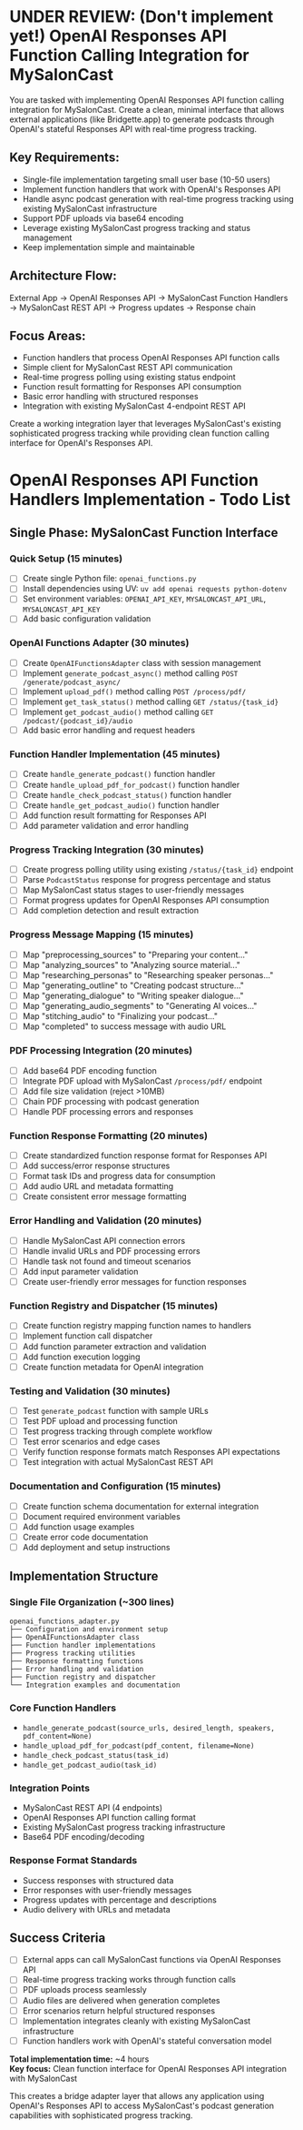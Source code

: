 # UNDER REVIEW: (Don't implement yet!) OpenAI Responses API Function Calling Integration for MySalonCast

You are tasked with implementing OpenAI Responses API function calling integration for MySalonCast. Create a clean, minimal interface that allows external applications (like Bridgette.app) to generate podcasts through OpenAI's stateful Responses API with real-time progress tracking.

## Key Requirements:

- Single-file implementation targeting small user base (10-50 users)
- Implement function handlers that work with OpenAI's Responses API
- Handle async podcast generation with real-time progress tracking using existing MySalonCast infrastructure
- Support PDF uploads via base64 encoding
- Leverage existing MySalonCast progress tracking and status management
- Keep implementation simple and maintainable

## Architecture Flow:
External App → OpenAI Responses API → MySalonCast Function Handlers → MySalonCast REST API → Progress updates → Response chain

## Focus Areas:

- Function handlers that process OpenAI Responses API function calls
- Simple client for MySalonCast REST API communication
- Real-time progress polling using existing status endpoint
- Function result formatting for Responses API consumption
- Basic error handling with structured responses
- Integration with existing MySalonCast 4-endpoint REST API

Create a working integration layer that leverages MySalonCast's existing sophisticated progress tracking while providing clean function calling interface for OpenAI's Responses API.

# OpenAI Responses API Function Handlers Implementation - Todo List

## Single Phase: MySalonCast Function Interface

### Quick Setup (15 minutes)

- [ ] Create single Python file: `openai_functions.py`
- [ ] Install dependencies using UV: `uv add openai requests python-dotenv`
- [ ] Set environment variables: `OPENAI_API_KEY`, `MYSALONCAST_API_URL`, `MYSALONCAST_API_KEY`
- [ ] Add basic configuration validation

### OpenAI Functions Adapter (30 minutes)

- [ ] Create `OpenAIFunctionsAdapter` class with session management
- [ ] Implement `generate_podcast_async()` method calling `POST /generate/podcast_async/`
- [ ] Implement `upload_pdf()` method calling `POST /process/pdf/`
- [ ] Implement `get_task_status()` method calling `GET /status/{task_id}`
- [ ] Implement `get_podcast_audio()` method calling `GET /podcast/{podcast_id}/audio`
- [ ] Add basic error handling and request headers

### Function Handler Implementation (45 minutes)

- [ ] Create `handle_generate_podcast()` function handler
- [ ] Create `handle_upload_pdf_for_podcast()` function handler
- [ ] Create `handle_check_podcast_status()` function handler
- [ ] Create `handle_get_podcast_audio()` function handler
- [ ] Add function result formatting for Responses API
- [ ] Add parameter validation and error handling

### Progress Tracking Integration (30 minutes)

- [ ] Create progress polling utility using existing `/status/{task_id}` endpoint
- [ ] Parse `PodcastStatus` response for progress percentage and status
- [ ] Map MySalonCast status stages to user-friendly messages
- [ ] Format progress updates for OpenAI Responses API consumption
- [ ] Add completion detection and result extraction

### Progress Message Mapping (15 minutes)

- [ ] Map "preprocessing_sources" to "Preparing your content..."
- [ ] Map "analyzing_sources" to "Analyzing source material..."
- [ ] Map "researching_personas" to "Researching speaker personas..."
- [ ] Map "generating_outline" to "Creating podcast structure..."
- [ ] Map "generating_dialogue" to "Writing speaker dialogue..."
- [ ] Map "generating_audio_segments" to "Generating AI voices..."
- [ ] Map "stitching_audio" to "Finalizing your podcast..."
- [ ] Map "completed" to success message with audio URL

### PDF Processing Integration (20 minutes)

- [ ] Add base64 PDF encoding function
- [ ] Integrate PDF upload with MySalonCast `/process/pdf/` endpoint
- [ ] Add file size validation (reject >10MB)
- [ ] Chain PDF processing with podcast generation
- [ ] Handle PDF processing errors and responses

### Function Response Formatting (20 minutes)

- [ ] Create standardized function response format for Responses API
- [ ] Add success/error response structures
- [ ] Format task IDs and progress data for consumption
- [ ] Add audio URL and metadata formatting
- [ ] Create consistent error message formatting

### Error Handling and Validation (20 minutes)

- [ ] Handle MySalonCast API connection errors
- [ ] Handle invalid URLs and PDF processing errors
- [ ] Handle task not found and timeout scenarios
- [ ] Add input parameter validation
- [ ] Create user-friendly error messages for function responses

### Function Registry and Dispatcher (15 minutes)

- [ ] Create function registry mapping function names to handlers
- [ ] Implement function call dispatcher
- [ ] Add function parameter extraction and validation
- [ ] Add function execution logging
- [ ] Create function metadata for OpenAI integration

### Testing and Validation (30 minutes)

- [ ] Test `generate_podcast` function with sample URLs
- [ ] Test PDF upload and processing function
- [ ] Test progress tracking through complete workflow
- [ ] Test error scenarios and edge cases
- [ ] Verify function response formats match Responses API expectations
- [ ] Test integration with actual MySalonCast REST API

### Documentation and Configuration (15 minutes)

- [ ] Create function schema documentation for external integration
- [ ] Document required environment variables
- [ ] Add function usage examples
- [ ] Create error code documentation
- [ ] Add deployment and setup instructions

## Implementation Structure

### Single File Organization (~300 lines)
```
openai_functions_adapter.py
├── Configuration and environment setup
├── OpenAIFunctionsAdapter class
├── Function handler implementations
├── Progress tracking utilities
├── Response formatting functions
├── Error handling and validation
├── Function registry and dispatcher
└── Integration examples and documentation
```

### Core Function Handlers

- `handle_generate_podcast(source_urls, desired_length, speakers, pdf_content=None)`
- `handle_upload_pdf_for_podcast(pdf_content, filename=None)`
- `handle_check_podcast_status(task_id)`
- `handle_get_podcast_audio(task_id)`

### Integration Points

- MySalonCast REST API (4 endpoints)
- OpenAI Responses API function calling format
- Existing MySalonCast progress tracking infrastructure
- Base64 PDF encoding/decoding

### Response Format Standards

- Success responses with structured data
- Error responses with user-friendly messages
- Progress updates with percentage and descriptions
- Audio delivery with URLs and metadata

## Success Criteria

- [ ] External apps can call MySalonCast functions via OpenAI Responses API
- [ ] Real-time progress tracking works through function calls
- [ ] PDF uploads process seamlessly
- [ ] Audio files are delivered when generation completes
- [ ] Error scenarios return helpful structured responses
- [ ] Implementation integrates cleanly with existing MySalonCast infrastructure
- [ ] Function handlers work with OpenAI's stateful conversation model

**Total implementation time:** ~4 hours  
**Key focus:** Clean function interface for OpenAI Responses API integration with MySalonCast

This creates a bridge adapter layer that allows any application using OpenAI's Responses API to access MySalonCast's podcast generation capabilities with sophisticated progress tracking.
